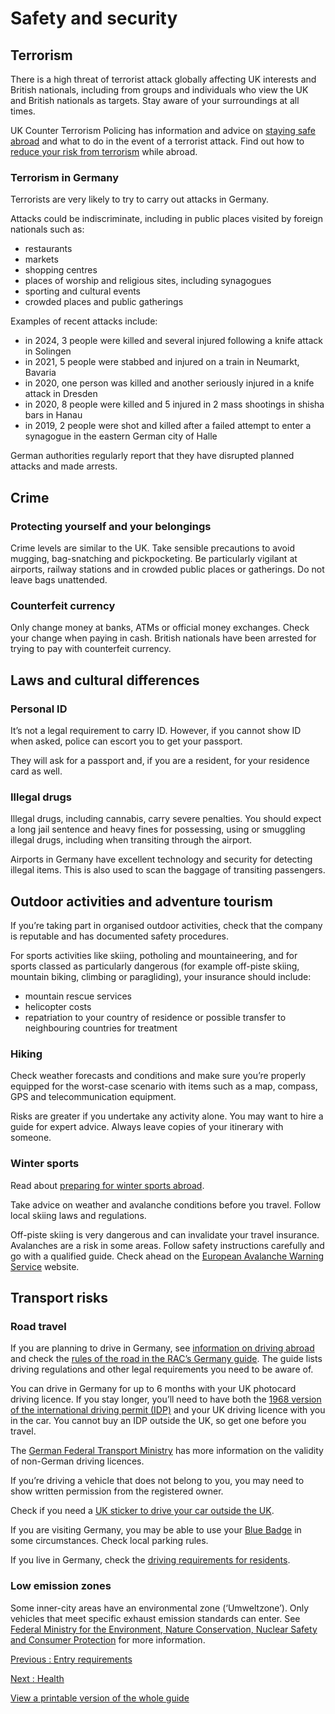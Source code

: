 # Safety and security

## Terrorism

There is a high threat of terrorist attack globally affecting UK interests and British nationals, including from groups and individuals who view the UK and British nationals as targets. Stay aware of your surroundings at all times.

UK Counter Terrorism Policing has information and advice on [staying safe abroad](https://www.counterterrorism.police.uk/safetyadvice/) and what to do in the event of a terrorist attack. Find out how to [reduce your risk from terrorism](https://www.gov.uk/guidance/reduce-your-risk-from-terrorism-while-abroad) while abroad.

### Terrorism in Germany

Terrorists are very likely to try to carry out attacks in Germany.

Attacks could be indiscriminate, including in public places visited by foreign nationals such as:

* restaurants
* markets
* shopping centres
* places of worship and religious sites, including synagogues
* sporting and cultural events
* crowded places and public gatherings

Examples of recent attacks include:

* in 2024, 3 people were killed and several injured following a knife attack in Solingen
* in 2021, 5 people were stabbed and injured on a train in Neumarkt, Bavaria
* in 2020, one person was killed and another seriously injured in a knife attack in Dresden
* in 2020, 8 people were killed and 5 injured in 2 mass shootings in shisha bars in Hanau
* in 2019, 2 people were shot and killed after a failed attempt to enter a synagogue in the eastern German city of Halle

German authorities regularly report that they have disrupted planned attacks and made arrests.

## Crime

### Protecting yourself and your belongings

Crime levels are similar to the UK. Take sensible precautions to avoid mugging, bag-snatching and pickpocketing. Be particularly vigilant at airports, railway stations and in crowded public places or gatherings. Do not leave bags unattended.

### Counterfeit currency

Only change money at banks, ATMs or official money exchanges. Check your change when paying in cash. British nationals have been arrested for trying to pay with counterfeit currency.

## Laws and cultural differences

### Personal ID

It’s not a legal requirement to carry ID. However, if you cannot show ID when asked, police can escort you to get your passport.

They will ask for a passport and, if you are a resident, for your residence card as well.

### Illegal drugs

Illegal drugs, including cannabis, carry severe penalties. You should expect a long jail sentence and heavy fines for possessing, using or smuggling illegal drugs, including when transiting through the airport.

Airports in Germany have excellent technology and security for detecting illegal items. This is also used to scan the baggage of transiting passengers.

## Outdoor activities and adventure tourism

If you’re taking part in organised outdoor activities, check that the company is reputable and has documented safety procedures.

For sports activities like skiing, potholing and mountaineering, and for sports classed as particularly dangerous (for example off-piste skiing, mountain biking, climbing or paragliding), your insurance should include:

* mountain rescue services
* helicopter costs
* repatriation to your country of residence or possible transfer to neighbouring countries for treatment

### Hiking

Check weather forecasts and conditions and make sure you’re properly equipped for the worst-case scenario with items such as a map, compass, GPS and telecommunication equipment.

Risks are greater if you undertake any activity alone. You may want to hire a guide for expert advice. Always leave copies of your itinerary with someone.

### Winter sports

Read about [preparing for winter sports abroad](https://www.gov.uk/guidance/winter-sports-stay-safe-on-the-slopes).

Take advice on weather and avalanche conditions before you travel. Follow local skiing laws and regulations.

Off-piste skiing is very dangerous and can invalidate your travel insurance. Avalanches are a risk in some areas. Follow safety instructions carefully and go with a qualified guide. Check ahead on the [European Avalanche Warning Service](https://www.avalanches.org/) website.

## Transport risks

### Road travel

If you are planning to drive in Germany, see [information on driving abroad](https://www.gov.uk/driving-abroad) and check the [rules of the road in the RAC’s Germany guide](https://www.rac.co.uk/drive/travel/country/germany/). The guide lists driving regulations and other legal requirements you need to be aware of.

You can drive in Germany for up to 6 months with your UK photocard driving licence. If you stay longer, you’ll need to have both the [1968 version of the international driving permit (IDP)](https://www.gov.uk/driving-abroad/international-driving-permit) and your UK driving licence with you in the car. You cannot buy an IDP outside the UK, so get one before you travel.

The [German Federal Transport Ministry](https://www.bmvi.de/SharedDocs/EN/Articles/StV/Roadtraffic/validity-foreign-driving-licences-in-germany.html) has more information on the validity of non-German driving licences.

If you’re driving a vehicle that does not belong to you, you may need to show written permission from the registered owner.

Check if you need a [UK sticker to drive your car outside the UK](https://www.gov.uk/displaying-number-plates/flags-symbols-and-identifiers).

If you are visiting Germany, you may be able to use your [Blue Badge](https://www.gov.uk/government/publications/blue-badge-using-it-in-the-eu/using-a-blue-badge-in-the-european-union) in some circumstances. Check local parking rules.

If you live in Germany, check the [driving requirements for residents](https://www.gov.uk/guidance/living-in-germany#driving-in-germany).

### Low emission zones

Some inner-city areas have an environmental zone (‘Umweltzone’). Only vehicles that meet specific exhaust emission standards can enter. See [Federal Ministry for the Environment, Nature Conservation, Nuclear Safety and Consumer Protection](https://www.bmuv.de/en/topics/air-noise-mobility/air/emissions-control-sticker-low-emission-zone) for more information.

[Previous
:
Entry requirements](/foreign-travel-advice/germany/entry-requirements)

[Next
:
Health](/foreign-travel-advice/germany/health)

[View a printable version of the whole guide](/foreign-travel-advice/germany/print)